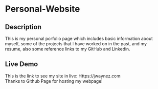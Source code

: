 # Personal-Website
## Description
This is my personal porfolio page which includes basic information about myself, some of the projects that I have worked on in the past, and my resume, also some reference links to my GitHub and Linkedin.
## Live Demo
This is the link to see my site in live: Https://jwaynez.com <br/>
Thanks to Github Page for hosting my webpage!
